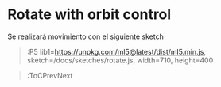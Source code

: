 # Rotate with orbit control

Se realizará movimiento con el siguiente sketch

> :P5 lib1=https://unpkg.com/ml5@latest/dist/ml5.min.js, sketch=/docs/sketches/rotate.js, width=710, height=400

> :ToCPrevNext